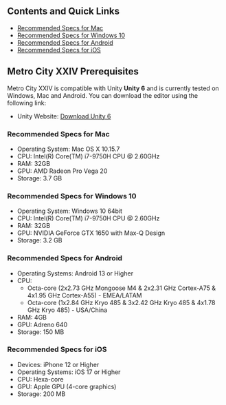 ## Contents and Quick Links
- [Recommended Specs for Mac](#recommended-specs-for-mac)
- [Recommended Specs for Windows 10](#recommended-specs-for-windows-10)
- [Recommended Specs for Android](#recommended-specs-for-android)
- [Recommended Specs for iOS](#recommended-specs-for-ios)
## Metro City XXIV Prerequisites

Metro City XXIV is compatible with Unity **Unity 6** and is currently tested on Windows, Mac and Android. 
You can download the editor using the following link:
- Unity Website: [Download Unity 6](https://unity.com/releases/editor/whats-new/6000.0.28#installs)

### Recommended Specs for Mac
- Operating System: Mac OS X 10.15.7
- CPU: Intel(R) Core(TM) i7-9750H CPU @ 2.60GHz
- RAM: 32GB
- GPU: AMD Radeon Pro Vega 20
- Storage: 3.7 GB

### Recommended Specs for Windows 10
- Operating System: Windows 10 64bit
- CPU: Intel(R) Core(TM) i7-9750H CPU @ 2.60GHz
- RAM: 32GB
- GPU: NVIDIA GeForce GTX 1650 with Max-Q Design
- Storage: 3.2 GB

### Recommended Specs for Android 
- Operating Systems: Android 13 or Higher
- CPU:
  - Octa-core (2x2.73 GHz Mongoose M4 & 2x2.31 GHz Cortex-A75 & 4x1.95 GHz Cortex-A55) - EMEA/LATAM
  - Octa-core (1x2.84 GHz Kryo 485 & 3x2.42 GHz Kryo 485 & 4x1.78 GHz Kryo 485) - USA/China
- RAM: 4GB 
- GPU: Adreno 640
- Storage: 150 MB 

### Recommended Specs for iOS
- Devices: iPhone 12 or Higher
- Operating Systems: iOS 17 or Higher
- CPU: Hexa-core
- GPU: Apple GPU (4-core graphics)
- Storage: 200 MB 
